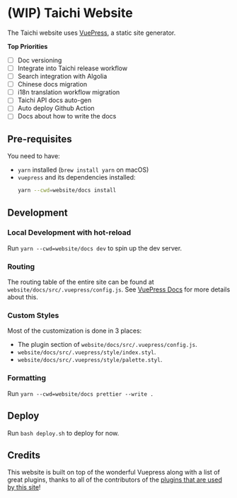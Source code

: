 # (WIP) Taichi Website

The Taichi website uses [VuePress](https://vuepress.vuejs.org/), a static site generator.

**Top Priorities**

- [ ] Doc versioning
- [ ] Integrate into Taichi release workflow
- [ ] Search integration with Algolia
- [ ] Chinese docs migration
- [ ] i18n translation workflow migration
- [ ] Taichi API docs auto-gen
- [ ] Auto deploy Github Action
- [ ] Docs about how to write the docs

## Pre-requisites

You need to have:

- `yarn` installed (`brew install yarn` on macOS)
- `vuepress` and its dependencies installed:
    ```bash
    yarn --cwd=website/docs install
    ```

## Development

### Local Development with hot-reload

Run `yarn --cwd=website/docs dev` to spin up the dev server.

### Routing

The routing table of the entire site can be found at `website/docs/src/.vuepress/config.js`. See [VuePress Docs](https://vuepress.vuejs.org/guide/directory-structure.html#directory-structure) for more details about this.

### Custom Styles

Most of the customization is done in 3 places:

- The plugin section of `website/docs/src/.vuepress/config.js`.
- `website/docs/src/.vuepress/style/index.styl`.
- `website/docs/src/.vuepress/style/palette.styl`.

### Formatting

Run `yarn --cwd=website/docs prettier --write .`

## Deploy

Run `bash deploy.sh` to deploy for now.

## Credits

This website is built on top of the wonderful Vuepress along with a list of
great plugins, thanks to all of the contributors of the [plugins that are used by
this site](./website/docs/src/.vuepress/config.js)!
